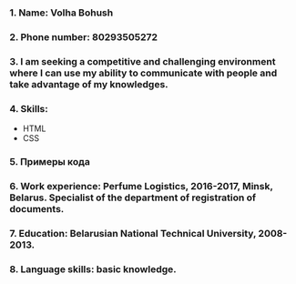 ### 1. Name: Volha Bohush
### 2. Phone number: 80293505272
### 3. I am seeking a competitive and challenging environment where I can use my ability to communicate with people and take advantage of my knowledges.
### 4. Skills:
- HTML
- CSS
### 5. Примеры кода
### 6. Work experience: Perfume Logistics, 2016-2017, Minsk, Belarus. Specialist of the department of registration of documents.
### 7. Education: Belarusian National Technical University, 2008-2013.
### 8. Language skills: basic knowledge.
